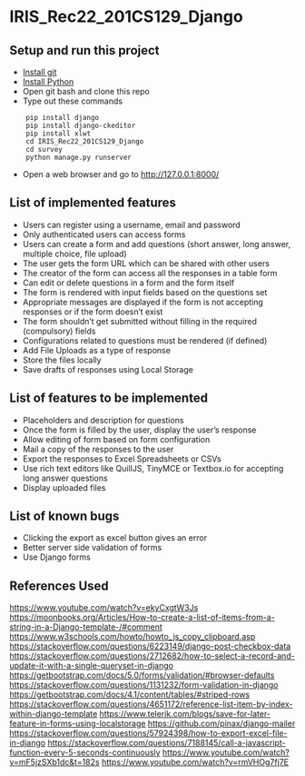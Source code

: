# IRIS_Rec22_201CS129_Django

## Setup and run this project

- [Install git](https://git-scm.com/downloads)
- [Install Python](https://www.python.org/downloads/)
- Open git bash and clone this repo
- Type out these commands
```
    pip install django
    pip install django-ckeditor
    pip install xlwt
    cd IRIS_Rec22_201CS129_Django
    cd survey
    python manage.py runserver
```
- Open a web browser and go to http://127.0.0.1:8000/

## List of implemented features

- Users can register using a username, email and password
- Only authenticated users can access forms
- Users can create a form and add questions (short answer, long answer, multiple choice, file upload)
- The user gets the form URL which can be shared with other users
- The creator of the form can access all the responses in a table form
- Can edit or delete questions in a form and the form itself
- The form is rendered with input fields based on the questions set
- Appropriate messages are displayed if the form is not accepting responses or if the form doesn’t exist
- The form shouldn’t get submitted without filling in the required (compulsory) fields
- Configurations related to questions must be rendered (if defined)
- Add File Uploads as a type of response
- Store the files locally
- Save drafts of responses using Local Storage

## List of features to be implemented

- Placeholders and description for questions
- Once the form is filled by the user, display the user’s response
- Allow editing of form based on form configuration
- Mail a copy of the responses to the user
- Export the responses to Excel Spreadsheets or CSVs
- Use rich text editors like QuillJS, TinyMCE or Textbox.io for accepting long answer questions
- Display uploaded files

## List of known bugs
- Clicking the export as excel button gives an error
- Better server side validation of forms
- Use Django forms

## References Used

https://www.youtube.com/watch?v=ekyCxgtW3Js
https://moonbooks.org/Articles/How-to-create-a-list-of-items-from-a-string-in-a-Django-template-/#comment
https://www.w3schools.com/howto/howto_js_copy_clipboard.asp
https://stackoverflow.com/questions/6223149/django-post-checkbox-data
https://stackoverflow.com/questions/2712682/how-to-select-a-record-and-update-it-with-a-single-queryset-in-django
https://getbootstrap.com/docs/5.0/forms/validation/#browser-defaults
https://stackoverflow.com/questions/1131232/form-validation-in-django
https://getbootstrap.com/docs/4.1/content/tables/#striped-rows
https://stackoverflow.com/questions/4651172/reference-list-item-by-index-within-django-template
https://www.telerik.com/blogs/save-for-later-feature-in-forms-using-localstorage
https://github.com/pinax/django-mailer
https://stackoverflow.com/questions/57924398/how-to-export-excel-file-in-django
https://stackoverflow.com/questions/7188145/call-a-javascript-function-every-5-seconds-continuously
https://www.youtube.com/watch?v=mF5jzSXb1dc&t=182s
https://www.youtube.com/watch?v=rmVHOg7fj7E


